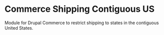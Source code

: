 Commerce Shipping Contiguous US
===============================

Module for Drupal Commerce to restrict shipping to states in the contiguous United States.